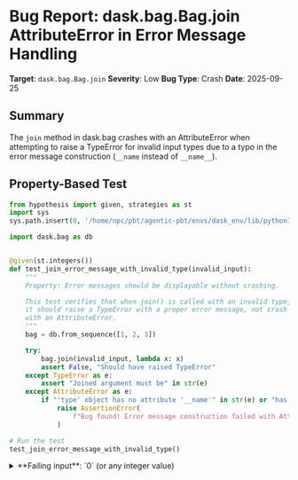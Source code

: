 # Bug Report: dask.bag.Bag.join AttributeError in Error Message Handling

**Target**: `dask.bag.Bag.join`
**Severity**: Low
**Bug Type**: Crash
**Date**: 2025-09-25

## Summary

The `join` method in dask.bag crashes with an AttributeError when attempting to raise a TypeError for invalid input types due to a typo in the error message construction (`__name` instead of `__name__`).

## Property-Based Test

```python
from hypothesis import given, strategies as st
import sys
sys.path.insert(0, '/home/npc/pbt/agentic-pbt/envs/dask_env/lib/python3.13/site-packages')

import dask.bag as db


@given(st.integers())
def test_join_error_message_with_invalid_type(invalid_input):
    """
    Property: Error messages should be displayable without crashing.

    This test verifies that when join() is called with an invalid type,
    it should raise a TypeError with a proper error message, not crash
    with an AttributeError.
    """
    bag = db.from_sequence([1, 2, 3])

    try:
        bag.join(invalid_input, lambda x: x)
        assert False, "Should have raised TypeError"
    except TypeError as e:
        assert "Joined argument must be" in str(e)
    except AttributeError as e:
        if "'type' object has no attribute '__name'" in str(e) or "has no attribute '_Bag__name'" in str(e):
            raise AssertionError(
                f"Bug found! Error message construction failed with AttributeError: {e}"
            )

# Run the test
test_join_error_message_with_invalid_type()
```

<details>

<summary>
**Failing input**: `0` (or any integer value)
</summary>
```
Traceback (most recent call last):
  File "/home/npc/pbt/agentic-pbt/worker_/62/hypo.py", line 20, in test_join_error_message_with_invalid_type
    bag.join(invalid_input, lambda x: x)
    ~~~~~~~~^^^^^^^^^^^^^^^^^^^^^^^^^^^^
  File "/home/npc/pbt/agentic-pbt/envs/dask_env/lib/python3.13/site-packages/dask/bag/core.py", line 1203, in join
    " delayed object, or Iterable, got %s" % type(other).__name
                                             ^^^^^^^^^^^^^^^^^^
AttributeError: type object 'int' has no attribute '_Bag__name'

During handling of the above exception, another exception occurred:

Traceback (most recent call last):
  File "/home/npc/pbt/agentic-pbt/worker_/62/hypo.py", line 31, in <module>
    test_join_error_message_with_invalid_type()
    ~~~~~~~~~~~~~~~~~~~~~~~~~~~~~~~~~~~~~~~~~^^
  File "/home/npc/pbt/agentic-pbt/worker_/62/hypo.py", line 9, in test_join_error_message_with_invalid_type
    def test_join_error_message_with_invalid_type(invalid_input):
                   ^^^
  File "/home/npc/miniconda/lib/python3.13/site-packages/hypothesis/core.py", line 2124, in wrapped_test
    raise the_error_hypothesis_found
  File "/home/npc/pbt/agentic-pbt/worker_/62/hypo.py", line 26, in test_join_error_message_with_invalid_type
    raise AssertionError(
        f"Bug found! Error message construction failed with AttributeError: {e}"
    )
AssertionError: Bug found! Error message construction failed with AttributeError: type object 'int' has no attribute '_Bag__name'
Falsifying example: test_join_error_message_with_invalid_type(
    invalid_input=0,  # or any other generated value
)
```
</details>

## Reproducing the Bug

```python
import sys
sys.path.insert(0, '/home/npc/pbt/agentic-pbt/envs/dask_env/lib/python3.13/site-packages')

import dask.bag as db

# Create a simple dask bag
bag = db.from_sequence([1, 2, 3])

# Try to join with an invalid type (integer)
try:
    result = bag.join(42, lambda x: x)
    print("No error raised - this should not happen!")
except AttributeError as e:
    print(f"AttributeError caught (unexpected): {e}")
except TypeError as e:
    print(f"TypeError caught (expected): {e}")
```

<details>

<summary>
AttributeError instead of expected TypeError
</summary>
```
AttributeError caught (unexpected): type object 'int' has no attribute '_Bag__name'
```
</details>

## Why This Is A Bug

This violates expected behavior because the `join` method is designed to validate input types and raise a helpful TypeError when invalid arguments are provided. The code at lines 1200-1205 of `/home/npc/pbt/agentic-pbt/envs/dask_env/lib/python3.13/site-packages/dask/bag/core.py` specifically checks if the `other` argument is an Iterable and attempts to raise a TypeError with an informative message if it's not.

However, due to a typo on line 1203 (`type(other).__name` instead of `type(other).__name__`), the error message construction itself crashes with an AttributeError. This prevents the intended TypeError from being raised and instead exposes an implementation bug to the user. The error message `"type object 'int' has no attribute '_Bag__name'"` is confusing because:

1. It incorrectly suggests the attribute name is `_Bag__name` (due to Python's name mangling with the single underscore)
2. It doesn't explain what the actual problem is (passing an integer to join instead of an iterable)
3. It raises the wrong exception type (AttributeError instead of TypeError)

The documentation and code intention clearly show that invalid types should result in a TypeError with the message: "Joined argument must be single-partition Bag, delayed object, or Iterable, got [type name]".

## Relevant Context

The `join` method in dask.bag is meant to perform SQL-like join operations between a Bag and another collection (Iterable, single-partition Bag, or Delayed object). The method includes type validation to ensure the `other` parameter is one of these accepted types.

The bug occurs in the validation error path, specifically when a non-iterable, non-Bag, non-Delayed object is passed. This is a common mistake users might make when learning the API or accidentally passing the wrong variable type.

Relevant code location: [dask/bag/core.py:1200-1205](https://github.com/dask/dask/blob/main/dask/bag/core.py#L1200-L1205)

Python's built-in type attributes use double underscores on both sides (e.g., `__name__`, `__class__`, `__dict__`). The single underscore version `__name` does not exist as an attribute of type objects, which is why the AttributeError occurs.

## Proposed Fix

```diff
--- a/dask/bag/core.py
+++ b/dask/bag/core.py
@@ -1200,7 +1200,7 @@ class Bag(DaskMethodsMixin):
         elif not isinstance(other, Iterable):
             msg = (
                 "Joined argument must be single-partition Bag, "
-                " delayed object, or Iterable, got %s" % type(other).__name
+                " delayed object, or Iterable, got %s" % type(other).__name__
             )
             raise TypeError(msg)
```